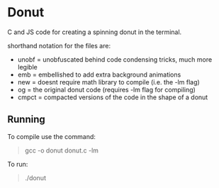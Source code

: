 # Donut
C and JS code for creating a spinning donut in the terminal. 

shorthand notation for the files are:
- unobf = unobfuscated behind code condensing tricks, much more legible
- emb = embellished to add extra background animations
- new = doesnt require math library to compile (i.e. the -lm flag)
- og = the original donut code (requires -lm flag for compiling)
- cmpct = compacted versions of the code in the shape of a donut

## Running
To compile use the command:
> gcc -o donut donut.c -lm

To run: 
> ./donut
